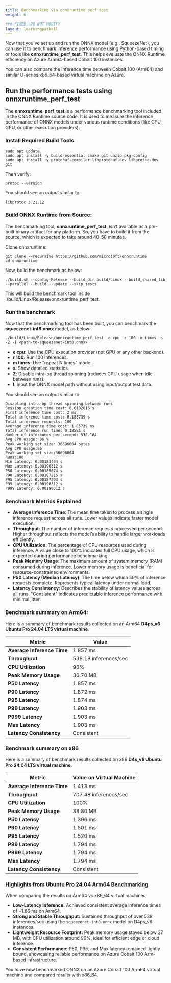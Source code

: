 ```yaml
---
title: Benchmarking via onnxruntime_perf_test
weight: 6

### FIXED, DO NOT MODIFY
layout: learningpathall
---
```


Now that you’ve set up and run the ONNX model (e.g., SqueezeNet), you can use it to benchmark inference performance using Python-based timing or tools like **onnxruntime_perf_test**. This helps evaluate the ONNX Runtime efficiency on Azure Arm64-based Cobalt 100 instances.

You can also compare the inference time between Cobalt 100 (Arm64) and similar D-series x86_64-based virtual machine on Azure.

## Run the performance tests using onnxruntime_perf_test
The **onnxruntime_perf_test** is a performance benchmarking tool included in the ONNX Runtime source code. It is used to measure the inference performance of ONNX models under various runtime conditions (like CPU, GPU, or other execution providers).

### Install Required Build Tools

```console
sudo apt update
sudo apt install -y build-essential cmake git unzip pkg-config
sudo apt install -y protobuf-compiler libprotobuf-dev libprotoc-dev git
```
Then verify:
```console
protoc --version
```
You should see an output similar to:

```output
libprotoc 3.21.12
```
### Build ONNX Runtime from Source:

The benchmarking tool, **onnxruntime_perf_test**, isn’t available as a pre-built binary artifact for any platform. So, you have to build it from the source, which is expected to take around 40-50 minutes. 

Clone onnxruntime:
```console
git clone --recursive https://github.com/microsoft/onnxruntime 
cd onnxruntime
```
Now, build the benchmark as below:

```console
./build.sh --config Release --build_dir build/Linux --build_shared_lib --parallel --build --update --skip_tests 
```
This will build the benchmark tool inside ./build/Linux/Release/onnxruntime_perf_test. 

### Run the benchmark
Now that the benchmarking tool has been built, you can benchmark the **squeezenet-int8.onnx** model, as below:

```console
./build/Linux/Release/onnxruntime_perf_test -e cpu -r 100 -m times -s -Z -I <path-to-squeezenet-int8.onnx>
```
- **e cpu**: Use the CPU execution provider (not GPU or any other backend). 
- **r 100**: Run 100 inferences. 
- **m times**: Use "repeat N times" mode. 
- **s**: Show detailed statistics. 
- **Z**: Disable intra-op thread spinning (reduces CPU usage when idle between runs). 
- **I**: Input the ONNX model path without using input/output test data.

You should see an output similar to:

```output
Disabling intra-op thread spinning between runs
Session creation time cost: 0.0102016 s
First inference time cost: 2 ms
Total inference time cost: 0.185739 s
Total inference requests: 100
Average inference time cost: 1.85739 ms
Total inference run time: 0.18581 s
Number of inferences per second: 538.184
Avg CPU usage: 96 %
Peak working set size: 36696064 bytes
Avg CPU usage:96
Peak working set size:36696064
Runs:100
Min Latency: 0.00183404 s
Max Latency: 0.00190312 s
P50 Latency: 0.00185674 s
P90 Latency: 0.00187215 s
P95 Latency: 0.00187393 s
P99 Latency: 0.00190312 s
P999 Latency: 0.00190312 s
```
### Benchmark Metrics Explained  

- **Average Inference Time**: The mean time taken to process a single inference request across all runs. Lower values indicate faster model execution.  
- **Throughput**: The number of inference requests processed per second. Higher throughput reflects the model’s ability to handle larger workloads efficiently.  
- **CPU Utilization**: The percentage of CPU resources used during inference. A value close to 100% indicates full CPU usage, which is expected during performance benchmarking.  
- **Peak Memory Usage**: The maximum amount of system memory (RAM) consumed during inference. Lower memory usage is beneficial for resource-constrained environments. 
- **P50 Latency (Median Latency)**: The time below which 50% of inference requests complete. Represents typical latency under normal load.   
- **Latency Consistency**: Describes the stability of latency values across all runs. "Consistent" indicates predictable inference performance with minimal jitter.  

### Benchmark summary on Arm64:
Here is a summary of benchmark results collected on an Arm64 **D4ps_v6 Ubuntu Pro 24.04 LTS virtual machine**.

| **Metric**                | **Value** |
|----------------------------|-------------------------------|
| **Average Inference Time** | 1.857 ms                     |
| **Throughput**             | 538.18 inferences/sec        |
| **CPU Utilization**        | 96%                          |
| **Peak Memory Usage**      | 36.70 MB                     |
| **P50 Latency**            | 1.857 ms                     |
| **P90 Latency**            | 1.872 ms                     |
| **P95 Latency**            | 1.874 ms                     |
| **P99 Latency**            | 1.903 ms                     |
| **P999 Latency**           | 1.903 ms                     |
| **Max Latency**            | 1.903 ms                     |
| **Latency Consistency**    | Consistent                   |


### Benchmark summary on x86
Here is a summary of benchmark results collected on x86 **D4s_v6 Ubuntu Pro 24.04 LTS virtual machine**.

| **Metric**                | **Value on Virtual Machine** |
|----------------------------|-------------------------------|
| **Average Inference Time** | 1.413 ms                     |
| **Throughput**             | 707.48 inferences/sec        |
| **CPU Utilization**        | 100%                         |
| **Peak Memory Usage**      | 38.80 MB                     |
| **P50 Latency**            | 1.396 ms                     |
| **P90 Latency**            | 1.501 ms                     |
| **P95 Latency**            | 1.520 ms                     |
| **P99 Latency**            | 1.794 ms                     |
| **P999 Latency**           | 1.794 ms                     |
| **Max Latency**            | 1.794 ms                     |
| **Latency Consistency**    | Consistent                   |


### Highlights from Ubuntu Pro 24.04 Arm64 Benchmarking

When comparing the results on Arm64 vs x86_64 virtual machines:
- **Low-Latency Inference:** Achieved consistent average inference times of ~1.86 ms on Arm64.  
- **Strong and Stable Throughput:** Sustained throughput of over 538 inferences/sec using the `squeezenet-int8.onnx` model on D4ps_v6 instances.  
- **Lightweight Resource Footprint:** Peak memory usage stayed below 37 MB, with CPU utilization around 96%, ideal for efficient edge or cloud inference.  
- **Consistent Performance:** P50, P95, and Max latency remained tightly bound, showcasing reliable performance on Azure Cobalt 100 Arm-based infrastructure.

You have now benchmarked ONNX on an Azure Cobalt 100 Arm64 virtual machine and compared results with x86_64.
